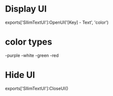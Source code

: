 # Display UI

exports['SllimTextUI']:OpenUI('[Key] - Text', 'color')

# color types

-purple
-white
-green
-red

# Hide UI

exports['SllimTextUI']:CloseUI()

